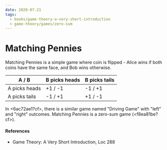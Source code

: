 ```yaml
---
date: 2020-07-21
tags:
  - books/game-theory-a-very-short-introduction
  - game-theory/games/zero-sum
---
```


# Matching Pennies
Matching Pennies is a simple game where coin is flipped - Alice wins if both coins have the
same face, and Bob wins otherwise.

| A / B         | B picks heads | B picks tails |
|---------------|---------------|---------------|
| A picks heads | +1 / -1       | -1 / +1       |
| A picks tails | -1 / +1       | +1 / -1       |

In <6ac72ae1?cf>, there is a similar game named "Driving Game" with "left" and "right" outcomes.
Matching Pennies is a zero-sum game (<f8ea81be?cf>).

#### References
- Game Theory: A Very Short Introduction, Loc 288
